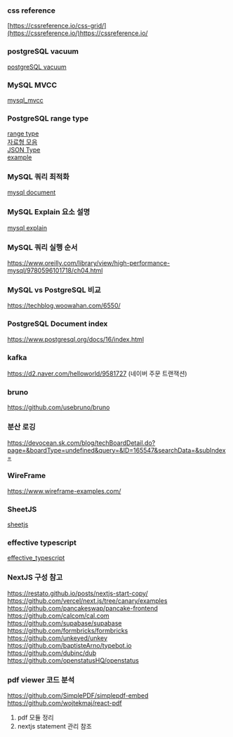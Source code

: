 ### css reference
[https://cssreference.io/css-grid/](https://cssreference.io/)https://cssreference.io/

### postgreSQL vacuum
[postgreSQL vacuum](https://techblog.woowahan.com/9478/)

### MySQL MVCC
[mysql_mvcc](https://lefred.be/content/a-graph-a-day-keeps-the-doctor-away-mysql-history-list-length/)

### PostgreSQL range type
[range type](https://www.postgresql.org/docs/current/rangetypes.html)   
[자료형 모음](https://blog.naver.com/PostView.naver?blogId=slykid&logNo=222561289473&parentCategoryNo=&categoryNo=154&viewDate=&isShowPopularPosts=true&from=search)   
[JSON Type](https://www.postgresql.org/docs/current/datatype-json.html)   
[example](https://github.com/jackc/pgtype/blob/master/tsrange_test.go)

### MySQL 쿼리 최적화
[mysql document](https://dev.mysql.com/doc/refman/8.0/en/optimization.html) 

### MySQL Explain 요소 설명
[mysql explain](https://yozm.wishket.com/magazine/detail/2260/)

### MySQL 쿼리 실행 순서
https://www.oreilly.com/library/view/high-performance-mysql/9780596101718/ch04.html

### MySQL vs PostgreSQL 비교
https://techblog.woowahan.com/6550/

### PostgreSQL Document index
https://www.postgresql.org/docs/16/index.html

### kafka
https://d2.naver.com/helloworld/9581727 (네이버 주문 트랜잭션)

### bruno
https://github.com/usebruno/bruno

### 분산 로깅
https://devocean.sk.com/blog/techBoardDetail.do?page=&boardType=undefined&query=&ID=165547&searchData=&subIndex=

### WireFrame
https://www.wireframe-examples.com/

### SheetJS
[sheetjs](https://docs.sheetjs.com/docs/)

### effective typescript
[effective_typescript](https://effectivetypescript.com/2022/02/25/gentips-4-display/)

### NextJS 구성 참고
https://restato.github.io/posts/nextjs-start-copy/   
https://github.com/vercel/next.js/tree/canary/examples   
https://github.com/pancakeswap/pancake-frontend   
https://github.com/calcom/cal.com   
https://github.com/supabase/supabase   
https://github.com/formbricks/formbricks   
https://github.com/unkeyed/unkey   
https://github.com/baptisteArno/typebot.io   
https://github.com/dubinc/dub   
https://github.com/openstatusHQ/openstatus   

### pdf viewer 코드 분석
https://github.com/SimplePDF/simplepdf-embed   
https://github.com/wojtekmaj/react-pdf   

1. pdf 모듈 정리
2. nextjs statement 관리 참조

